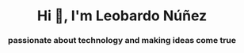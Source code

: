 <h1 align="center">Hi 👋, I'm Leobardo Núñez</h1>
<h3 align="center">passionate about technology and making ideas come true</h3>

